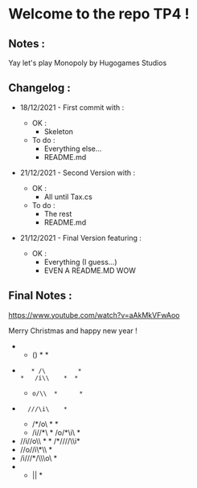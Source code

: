 # Welcome to the repo TP4 !

## Notes :
Yay let's play Monopoly by Hugogames Studios

## Changelog :
- 18/12/2021 - First commit with :
	- OK :
		- Skeleton
	- To do :
		- Everything else...
		- README.md

- 21/12/2021 - Second Version with :
	- OK :
		- All until Tax.cs
	- To do :
		- The rest
		- README.md
		
- 21/12/2021 - Final Version featuring :
	- OK :
		- Everything (I guess...)
		- EVEN A README.MD WOW
		
## Final Notes :

https://www.youtube.com/watch?v=aAkMkVFwAoo

Merry Christmas and happy new year !

   *    *  ()   *   *
*        * /\         *
      *   /i\\    *  *
    *     o/\\  *      *
 *       ///\i\    *
     *   /*/o\\  *    *
   *    /i//\*\      *
        /o/*\\i\   *
  *    //i//o\\\\     *
    * /*////\\\\i\*
 *    //o//i\\*\\\   *
   * /i///*/\\\\\o\   *
  *    *   ||     * 
